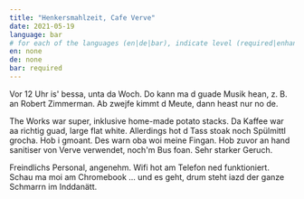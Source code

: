 ```yaml
---
title: "Henkersmahlzeit, Cafe Verve"
date: 2021-05-19
language: bar
# for each of the languages (en|de|bar), indicate level (required|enhancing|minor|none)
en: none
de: none
bar: required
---
```

Vor 12 Uhr is' bessa, unta da Woch. Do kann ma d guade Musik hean, z. B. an Robert Zimmerman. Ab zwejfe kimmt d Meute, dann heast nur no de.

The Works war super, inklusive home-made potato stacks. Da Kaffee war aa richtig guad, large flat white. Allerdings hot d Tass stoak noch Spülmittl grocha. Hob i gmoant. Des warn oba woi meine Fingan. Hob zuvor an hand sanitiser von Verve verwendet, noch'm Bus foan. Sehr starker Geruch.

Freindlichs Personal, angenehm. Wifi hot am Telefon ned funktioniert. Schau ma moi am Chromebook ... und es geht, drum steht iazd der ganze Schmarrn im Inddanätt.
